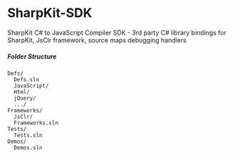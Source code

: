 SharpKit-SDK
============

SharpKit C# to JavaScript Compiler SDK - 3rd party C# library bindings for SharpKit, JsClr framework, source maps debugging handlers

##### Folder Structure
```
Defs/
  Defs.sln
  JavaScript/
  Html/
  jQuery/
  .../
Frameworks/
  JsClr/
  Frameworks.sln
Tests/
  Tests.sln
Demos/
  Demos.sln
```
